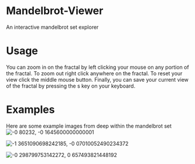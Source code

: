 
# Mandelbrot-Viewer
An interactive mandelbrot set explorer
 
 # Usage
 You can zoom in on the fractal by left clicking your mouse on any portion of the fractal.
 To zoom out right click anywhere on the fractal.
 To reset your view click the middle mouse button.
 Finally, you can save your current view of the fractal by pressing the s key on your keyboard.

# Examples
Here are some example images from deep within the mandelbrot set
![-0 80232, -0 1645600000000001](https://user-images.githubusercontent.com/49791407/127788693-072b9889-d9d3-4a30-987c-4c7a1b266600.png)

![-1 3651090698242185, -0 07010052490234372](https://user-images.githubusercontent.com/49791407/127788704-853e4384-a1fc-4f8c-af15-1b4599f35eba.png)

![-0 298799753142272, 0 657493821448192](https://user-images.githubusercontent.com/49791407/127788874-389f8daf-0110-4b51-9893-32f8cff86b75.png)
